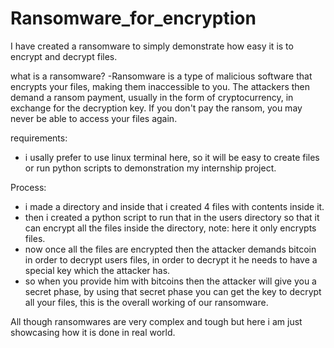 # Ransomware_for_encryption
I have created a ransomware to simply demonstrate how easy it is to encrypt and decrypt files.

what is a ransomware?
-Ransomware is a type of malicious software that encrypts your files, making them inaccessible to you. The attackers then demand a ransom payment, usually in the form of cryptocurrency, in exchange for the decryption key. If you don't pay the ransom, you may never be able to access your files again.

requirements:
- i usally prefer to use linux terminal here, so it will be easy to create files or run python scripts to demonstration my internship project.

Process:
- i made a directory and inside that i created 4 files with contents inside it.
- then i created a python script to run that in the users directory so that it can encrypt all the files inside the directory, note: here it only encrypts files.
- now once all the files are encrypted then the attacker demands bitcoin in order to decrypt users files, in order to decrypt it he needs to have a special key which the attacker has.
- so when you provide him with bitcoins then the attacker will give you a secret phase, by using that secret phase you can get the key to decrypt all your files, this is the overall working of our ransomware.

All though ransomwares are very complex and tough but here i am just showcasing how it is done in real world.


